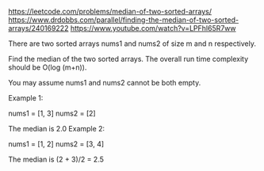 https://leetcode.com/problems/median-of-two-sorted-arrays/
https://www.drdobbs.com/parallel/finding-the-median-of-two-sorted-arrays/240169222
https://www.youtube.com/watch?v=LPFhl65R7ww

There are two sorted arrays nums1 and nums2 of size m and n respectively.

Find the median of the two sorted arrays. The overall run time complexity should be O(log (m+n)).

You may assume nums1 and nums2 cannot be both empty.

Example 1:

nums1 = [1, 3]
nums2 = [2]

The median is 2.0
Example 2:

nums1 = [1, 2]
nums2 = [3, 4]

The median is (2 + 3)/2 = 2.5
